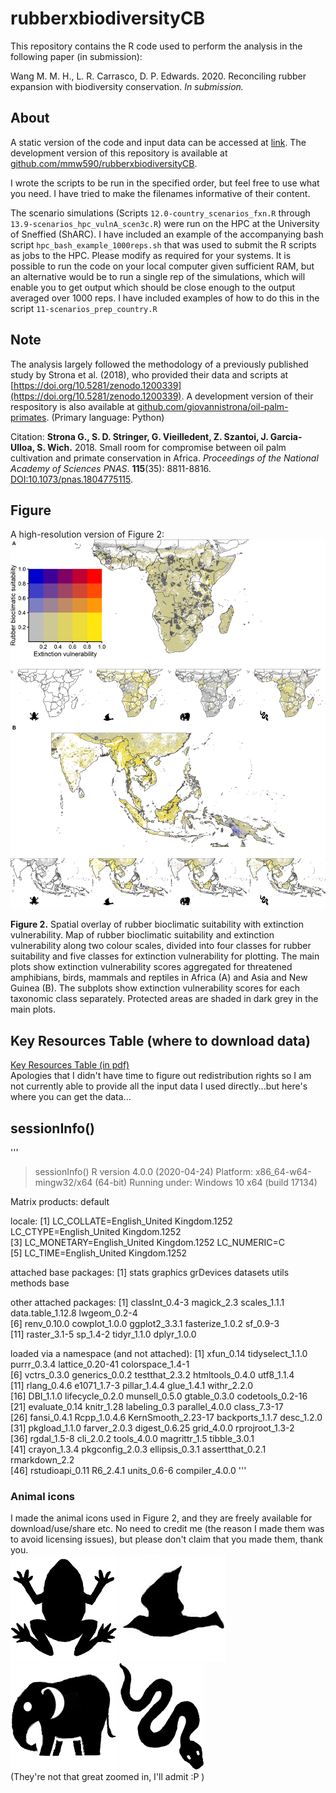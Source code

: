 # rubberxbiodiversityCB
This repository contains the R code used to perform the analysis in the following paper (in submission):  

Wang M. M. H., L. R. Carrasco, D. P. Edwards. 2020. Reconciling rubber expansion with biodiversity conservation. *In submission.*


## About

A static version of the code and input data can be accessed at [link](https://doi.org/10.5281/zenodo.1200255). The development version of this repository is available at [github.com/mmw590/rubberxbiodiversityCB](https://github.com/mmw590/rubberxbiodiversityCB).  

I wrote the scripts to be run in the specified order, but feel free to use what you need. I have tried to make the filenames informative of their content.  

The scenario simulations (Scripts `12.0-country_scenarios_fxn.R` through `13.9-scenarios_hpc_vulnA_scen3c.R`) were run on the HPC at the University of Sneffied (ShARC). I have included an example of the accompanying bash script `hpc_bash_example_1000reps.sh` that was used to submit the R scripts as jobs to the HPC. Please modify as required for your systems. It is possible to run the code on your local computer given sufficient RAM, but an alternative would be to run a single rep of the simulations, which will enable you to get output which should be close enough to the output averaged over 1000 reps. I have included examples of how to do this in the script `11-scenarios_prep_country.R`  


## Note
The analysis largely followed the methodology of a previously published study by Strona et al. (2018), who provided their data and scripts at [https://doi.org/10.5281/zenodo.1200339](https://doi.org/10.5281/zenodo.1200339). A development version of their respository is also available at [github.com/giovannistrona/oil-palm-primates](https://github.com/giovannistrona/oil-palm-primates). (Primary language: Python)  

Citation:
**Strona G., S. D. Stringer, G. Vieilledent, Z. Szantoi, J. Garcia-Ulloa, S. Wich.** 2018. Small room for compromise between oil palm cultivation and primate conservation in Africa. _Proceedings of the National Academy of Sciences PNAS_. **115**(35): 8811-8816. 
[DOI:10.1073/pnas.1804775115](https://doi.org/10.1073/pnas.1804775115).  
  



## Figure
A high-resolution version of Figure 2: 
![](output/results/fig2_highres.png)

**Figure 2.** Spatial overlay of rubber bioclimatic suitability with extinction vulnerability. Map of rubber bioclimatic suitability and extinction vulnerability along two colour scales, divided into four classes for rubber suitability and five classes for extinction vulnerability for plotting. The main plots show extinction vulnerability scores aggregated for threatened amphibians, birds, mammals and reptiles in Africa (A) and Asia and New Guinea (B). The subplots show extinction vulnerability scores for each taxonomic class separately. Protected areas are shaded in dark grey in the main plots.  
  



## Key Resources Table (where to download data)
[Key Resources Table (in pdf)](KEY-RESOURCES-TABLE.pdf)  
Apologies that I didn't have time to figure out redistribution rights so I am not currently able to provide all the input data I used directly...but here's where you can get the data...  
  



## sessionInfo()

'''
> sessionInfo()
R version 4.0.0 (2020-04-24)
Platform: x86_64-w64-mingw32/x64 (64-bit)
Running under: Windows 10 x64 (build 17134)

Matrix products: default

locale:
[1] LC_COLLATE=English_United Kingdom.1252  LC_CTYPE=English_United Kingdom.1252   
[3] LC_MONETARY=English_United Kingdom.1252 LC_NUMERIC=C                           
[5] LC_TIME=English_United Kingdom.1252    

attached base packages:
[1] stats     graphics  grDevices datasets  utils     methods   base     

other attached packages:
 [1] classInt_0.4-3    magick_2.3        scales_1.1.1      data.table_1.12.8 lwgeom_0.2-4     
 [6] renv_0.10.0       cowplot_1.0.0     ggplot2_3.3.1     fasterize_1.0.2   sf_0.9-3         
[11] raster_3.1-5      sp_1.4-2          tidyr_1.1.0       dplyr_1.0.0      

loaded via a namespace (and not attached):
 [1] xfun_0.14          tidyselect_1.1.0   purrr_0.3.4        lattice_0.20-41    colorspace_1.4-1  
 [6] vctrs_0.3.0        generics_0.0.2     testthat_2.3.2     htmltools_0.4.0    utf8_1.1.4        
[11] rlang_0.4.6        e1071_1.7-3        pillar_1.4.4       glue_1.4.1         withr_2.2.0       
[16] DBI_1.1.0          lifecycle_0.2.0    munsell_0.5.0      gtable_0.3.0       codetools_0.2-16  
[21] evaluate_0.14      knitr_1.28         labeling_0.3       parallel_4.0.0     class_7.3-17      
[26] fansi_0.4.1        Rcpp_1.0.4.6       KernSmooth_2.23-17 backports_1.1.7    desc_1.2.0        
[31] pkgload_1.1.0      farver_2.0.3       digest_0.6.25      grid_4.0.0         rprojroot_1.3-2   
[36] rgdal_1.5-8        cli_2.0.2          tools_4.0.0        magrittr_1.5       tibble_3.0.1      
[41] crayon_1.3.4       pkgconfig_2.0.3    ellipsis_0.3.1     assertthat_0.2.1   rmarkdown_2.2     
[46] rstudioapi_0.11    R6_2.4.1           units_0.6-6        compiler_4.0.0  '''


### Animal icons
I made the animal icons used in Figure 2, and they are freely available for download/use/share etc. No need to credit me (the reason I made them was to avoid licensing issues), but please don't claim that you made them, thank you.  
![](images/170px_frog_icon.png)
![](images/170px_bird_icon.jpg)
![](images/170px_elephant_icon.png)
![](images/170px_snake_icon.png)  
(They're not that great zoomed in, I'll admit :P )
